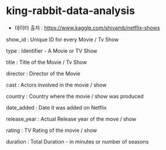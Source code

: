 # king-rabbit-data-analysis



- 데이터 출처 : https://www.kaggle.com/shivamb/netflix-shows 



show_id : Unique ID for every Movie / Tv Show

type : Identifier - A Movie or TV Show

title : Title of the Movie / Tv Show

director : Director of the Movie

cast : Actors involved in the movie / show

country : Country where the movie / show was produced

date_added : Date it was added on Netflix

release_year : Actual Release year of the move / show

rating : TV Rating of the movie / show

duration : Total Duration - in minutes or number of seasons
